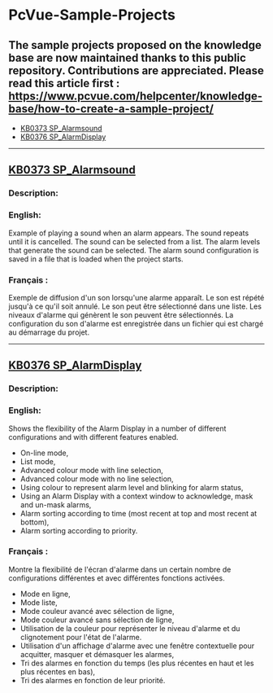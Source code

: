 # PcVue-Sample-Projects
The sample projects proposed on the knowledge base are now maintained thanks to this public repository.
Contributions are appreciated. Please read this article first : https://www.pcvue.com/helpcenter/knowledge-base/how-to-create-a-sample-project/
---
  - [KB0373 SP\_Alarmsound](#kb0373-sp_alarmsound)
  - [KB0376 SP\_AlarmDisplay](#kb0376-sp_alarmdisplay)

---


## [KB0373 SP_Alarmsound](#KB0373-sp_alarmsound)

### Description:

### English:  
Example of playing a sound when an alarm appears. The sound repeats until it is cancelled. The sound can be selected from a list. The alarm levels that generate the sound can be selected. The alarm sound configuration is saved in a file that is loaded when the project starts.

### Français :  
Exemple de diffusion d'un son lorsqu'une alarme apparaît. Le son est répété jusqu'à ce qu'il soit annulé. Le son peut être sélectionné dans une liste. Les niveaux d'alarme qui génèrent le son peuvent être sélectionnés. La configuration du son d'alarme est enregistrée dans un fichier qui est chargé au démarrage du projet.

---
## [KB0376 SP_AlarmDisplay](#KB0376-sp_alarmdisplay)

### Description:

### English:  
Shows the flexibility of the Alarm Display in a number of different configurations and with different features enabled.
* On-line mode,
*	List mode,
*	Advanced colour mode with line selection,
*	Advanced colour mode with no line selection,
*	Using colour to represent alarm level and blinking for alarm status,
*	Using an Alarm Display with a context window to acknowledge, mask and un-mask alarms,
*	Alarm sorting according to time (most recent at top and most recent at bottom),
*	Alarm sorting according to priority.


### Français :  
Montre la flexibilité de l'écran d'alarme dans un certain nombre de configurations différentes et avec différentes fonctions activées.
*	Mode en ligne,
*	Mode liste,
*	Mode couleur avancé avec sélection de ligne,
*	Mode couleur avancé sans sélection de ligne,
*	Utilisation de la couleur pour représenter le niveau d'alarme et du clignotement pour l'état de l'alarme.
*	Utilisation d'un affichage d'alarme avec une fenêtre contextuelle pour acquitter, masquer et démasquer les alarmes,
*	Tri des alarmes en fonction du temps (les plus récentes en haut et les plus récentes en bas),
*	Tri des alarmes en fonction de leur priorité.


